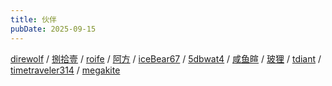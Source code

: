 ```yaml
---
title: 伙伴
pubDate: 2025-09-15
---
```


[direwolf](https://blog.drwf.ink/) /
[捌拾壹](https://blog.konpoku.top/) /
[roife](https://roife.github.io/) /
[阿方](https://fang.blog.miri.site/) /
[iceBear67](https://blog.0w0.ing/) /
[5dbwat4](https://5dbwat4.top/) /
[咸鱼暄](https://xuan-insr.github.io/) /
[玻狸](https://note.glassfoxowo.com/) /
[tdiant](https://nyan.best/) /
[timetraveler314](https://chernoff.bond/) /
[megakite](https://megakite.icu/)